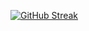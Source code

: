 [![GitHub Streak](https://github-readme-streak-stats.herokuapp.com/?DaheAlemanr=DenverCoder1)](https://git.io/streak-stats)
